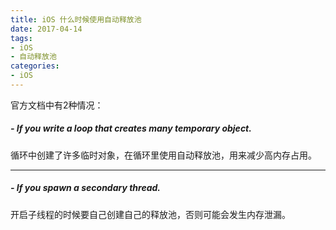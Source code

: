 ```yaml
---
title: iOS 什么时候使用自动释放池
date: 2017-04-14
tags:
- iOS
- 自动释放池
categories:
- iOS
---
```

官方文档中有2种情况：
##### - If you write a loop that creates many temporary  object.

循环中创建了许多临时对象，在循环里使用自动释放池，用来减少高内存占用。

---
##### - If you spawn a secondary thread.

开启子线程的时候要自己创建自己的释放池，否则可能会发生内存泄漏。
